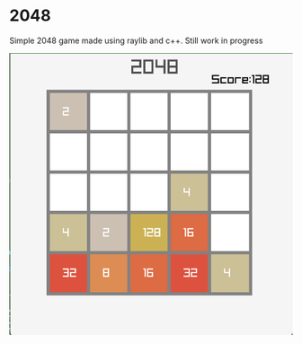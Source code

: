# 2048

Simple 2048 game made using raylib and c++. Still work in progress

![gameimg](./assets/game.png)